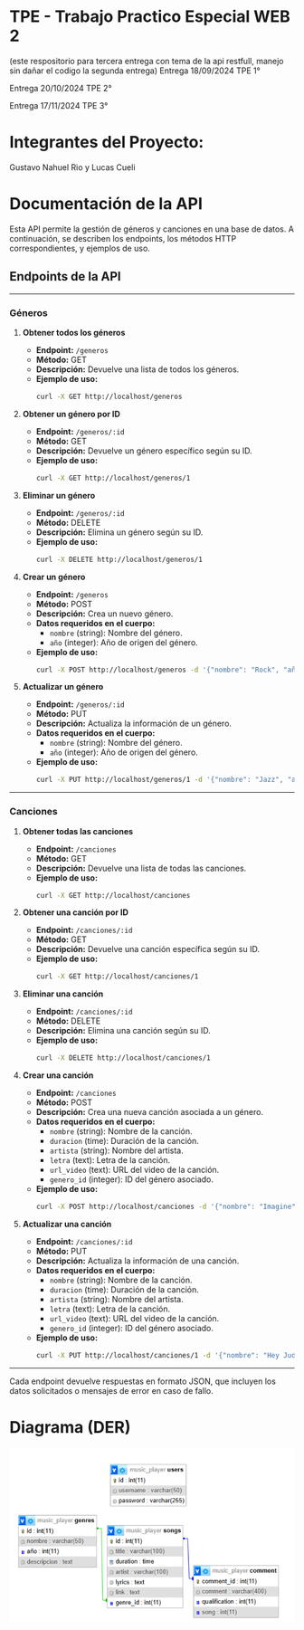 # TPE - Trabajo Practico Especial WEB 2 
(este respositorio para tercera entrega con tema de la api restfull, manejo sin dañar el codigo la segunda entrega)
Entrega 18/09/2024 TPE 1°

Entrega 20/10/2024 TPE 2°

Entrega 17/11/2024 TPE 3°

# Integrantes del Proyecto: 

Gustavo Nahuel Rio y Lucas Cueli

# Documentación de la API

Esta API permite la gestión de géneros y canciones en una base de datos. A continuación, se describen los endpoints, los métodos HTTP correspondientes, y ejemplos de uso.

## Endpoints de la API

---

### Géneros

1. **Obtener todos los géneros**
   - **Endpoint:** `/generos`
   - **Método:** GET
   - **Descripción:** Devuelve una lista de todos los géneros.
   - **Ejemplo de uso:**
     ```bash
     curl -X GET http://localhost/generos
     ```

2. **Obtener un género por ID**
   - **Endpoint:** `/generos/:id`
   - **Método:** GET
   - **Descripción:** Devuelve un género específico según su ID.
   - **Ejemplo de uso:**
     ```bash
     curl -X GET http://localhost/generos/1
     ```

3. **Eliminar un género**
   - **Endpoint:** `/generos/:id`
   - **Método:** DELETE
   - **Descripción:** Elimina un género según su ID.
   - **Ejemplo de uso:**
     ```bash
     curl -X DELETE http://localhost/generos/1
     ```

4. **Crear un género**
   - **Endpoint:** `/generos`
   - **Método:** POST
   - **Descripción:** Crea un nuevo género.
   - **Datos requeridos en el cuerpo:**
     - `nombre` (string): Nombre del género.
     - `año` (integer): Año de origen del género.
   - **Ejemplo de uso:**
     ```bash
     curl -X POST http://localhost/generos -d '{"nombre": "Rock", "año": 1950}'
     ```

5. **Actualizar un género**
   - **Endpoint:** `/generos/:id`
   - **Método:** PUT
   - **Descripción:** Actualiza la información de un género.
   - **Datos requeridos en el cuerpo:**
     - `nombre` (string): Nombre del género.
     - `año` (integer): Año de origen del género.
   - **Ejemplo de uso:**
     ```bash
     curl -X PUT http://localhost/generos/1 -d '{"nombre": "Jazz", "año": 1920}'
     ```

---

### Canciones

1. **Obtener todas las canciones**
   - **Endpoint:** `/canciones`
   - **Método:** GET
   - **Descripción:** Devuelve una lista de todas las canciones.
   - **Ejemplo de uso:**
     ```bash
     curl -X GET http://localhost/canciones
     ```

2. **Obtener una canción por ID**
   - **Endpoint:** `/canciones/:id`
   - **Método:** GET
   - **Descripción:** Devuelve una canción específica según su ID.
   - **Ejemplo de uso:**
     ```bash
     curl -X GET http://localhost/canciones/1
     ```

3. **Eliminar una canción**
   - **Endpoint:** `/canciones/:id`
   - **Método:** DELETE
   - **Descripción:** Elimina una canción según su ID.
   - **Ejemplo de uso:**
     ```bash
     curl -X DELETE http://localhost/canciones/1
     ```

4. **Crear una canción**
   - **Endpoint:** `/canciones`
   - **Método:** POST
   - **Descripción:** Crea una nueva canción asociada a un género.
   - **Datos requeridos en el cuerpo:**
     - `nombre` (string): Nombre de la canción.
     - `duracion` (time): Duración de la canción.
     - `artista` (string): Nombre del artista.
     - `letra` (text): Letra de la canción.
     - `url_video` (text): URL del video de la canción.
     - `genero_id` (integer): ID del género asociado.
   - **Ejemplo de uso:**
     ```bash
     curl -X POST http://localhost/canciones -d '{"nombre": "Imagine", "duracion": "03:04", "artista": "John Lennon", "letra": "...", "url_video": "http://youtube.com/...", "genero_id": 2}'
     ```

5. **Actualizar una canción**
   - **Endpoint:** `/canciones/:id`
   - **Método:** PUT
   - **Descripción:** Actualiza la información de una canción.
   - **Datos requeridos en el cuerpo:**
     - `nombre` (string): Nombre de la canción.
     - `duracion` (time): Duración de la canción.
     - `artista` (string): Nombre del artista.
     - `letra` (text): Letra de la canción.
     - `url_video` (text): URL del video de la canción.
     - `genero_id` (integer): ID del género asociado.
   - **Ejemplo de uso:**
     ```bash
     curl -X PUT http://localhost/canciones/1 -d '{"nombre": "Hey Jude", "duracion": "07:04", "artista": "The Beatles", "letra": "...", "url_video": "http://youtube.com/...", "genero_id": 1}'
     ```

---

Cada endpoint devuelve respuestas en formato JSON, que incluyen los datos solicitados o mensajes de error en caso de fallo.


# Diagrama (DER)
![Diagrama(TPE)](https://github.com/gustavorio/web-2-TP-especial-de-la-tercera-entrega/blob/main/dragon%20music.png)
